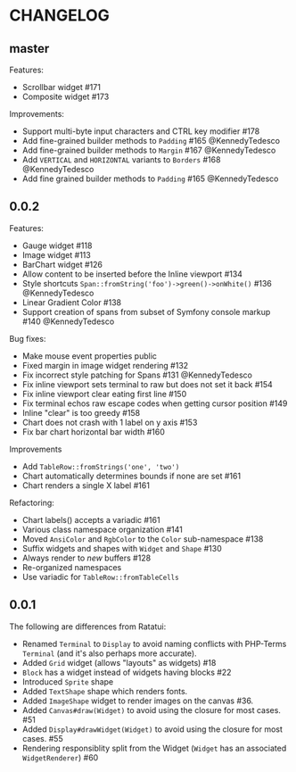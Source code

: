 CHANGELOG
=========

## master

Features:

- Scrollbar widget #171
- Composite widget #173

Improvements:

- Support multi-byte input characters and CTRL key modifier #178
- Add fine-grained builder methods to `Padding` #165 @KennedyTedesco
- Add fine-grained builder methods to `Margin` #167 @KennedyTedesco
- Add `VERTICAL` and `HORIZONTAL` variants to `Borders` #168 @KennedyTedesco
- Add fine grained builder methods to `Padding` #165 @KennedyTedesco

## 0.0.2

Features:

- Gauge widget #118
- Image widget #113
- BarChart widget #126
- Allow content to be inserted before the Inline viewport #134
- Style shortcuts `Span::fromString('foo')->green()->onWhite()` #136 @KennedyTedesco
- Linear Gradient Color #138
- Support creation of spans from subset of Symfony console markup #140 @KennedyTedesco

Bug fixes:

- Make mouse event properties public
- Fixed margin in image widget rendering #132
- Fix incorrect style patching for Spans #131 @KennedyTedesco
- Fix inline viewport sets terminal to raw but does not set it back #154 
- Fix inline viewport clear eating first line #150
- Fix terminal echos raw escape codes when getting cursor position #149 
- Inline "clear" is too greedy #158
- Chart does not crash with 1 label on y axis #153
- Fix bar chart horizontal bar width #160

Improvements

- Add `TableRow::fromStrings('one', 'two')`
- Chart automatically determines bounds if none are set #161
- Chart renders a single X label #161

Refactoring:

- Chart labels() accepts a variadic #161
- Various class namespace organization #141
- Moved `AnsiColor` and `RgbColor` to the `Color` sub-namespace #138
- Suffix widgets and shapes with `Widget` and `Shape` #130
- Always render to _new_ buffers #128
- Re-organized namespaces
- Use variadic for `TableRow::fromTableCells`

## 0.0.1

The following are differences from Ratatui:

- Renamed `Terminal` to `Display` to avoid naming conflicts with PHP-Terms
  `Terminal` (and it's also perhaps more accurate).
- Added `Grid` widget (allows "layouts" as widgets) #18
- `Block` has a widget instead of widgets having blocks #22
- Introduced `Sprite` shape
- Added `TextShape` shape which renders fonts.
- Added `ImageShape` widget to render images on the canvas #36.
- Added `Canvas#draw(Widget)` to avoid using the closure for most cases. #51
- Added `Display#drawWidget(Widget)` to avoid using the closure for most cases. #55
- Rendering responsiblity split from the Widget (`Widget` has an associated  `WidgetRenderer`) #60

